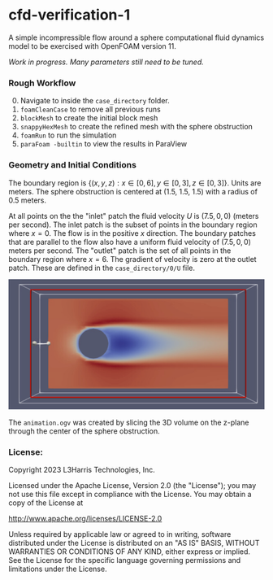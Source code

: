 # cfd-verification-1


A simple incompressible flow around a sphere computational fluid dynamics model to be exercised with OpenFOAM version 11.  

*Work in progress.  Many parameters still need to be tuned.*

### Rough Workflow

0. Navigate to inside the `case_directory` folder.
1. `foamCleanCase` to remove all previous runs
2. `blockMesh` to create the initial block mesh
3. `snappyHexMesh` to create the refined mesh with the sphere obstruction
4. `foamRun` to run the simulation
5. `paraFoam -builtin` to view the results in ParaView

### Geometry and Initial Conditions

The boundary region is $\{ (x,y,z) : x \in [0,6], y \in [0,3], z \in [0,3]\}$.  Units are meters.  The sphere obstruction is centered at (1.5, 1.5, 1.5) with a radius of 0.5 meters.  

At all points on the the "inlet" patch the fluid velocity $U$ is $(7.5, 0, 0)$ (meters per second).  The inlet patch is the subset of points in the boundary region where $x=0$.  The flow is in the positive $x$ direction.  The boundary patches that are parallel to the flow also have a uniform fluid velocity of $(7.5, 0, 0)$ meters per second.  The "outlet" patch is the set of all points in the boundary region where $x=6$.  The gradient of velocity is zero at the outlet patch.  These are defined in the `case_directory/0/U` file.

![slice](./slice.PNG)

The `animation.ogv` was created by slicing the 3D volume on the z-plane through the center of the sphere obstruction.

### License:

Copyright 2023 L3Harris Technologies, Inc.

Licensed under the Apache License, Version 2.0 (the "License"); you may not use this file except in compliance with the License. You may obtain a copy of the License at

http://www.apache.org/licenses/LICENSE-2.0

Unless required by applicable law or agreed to in writing, software distributed under the License is distributed on an "AS IS" BASIS, WITHOUT WARRANTIES OR CONDITIONS OF ANY KIND, either express or implied. See the License for the specific language governing permissions and limitations under the License.